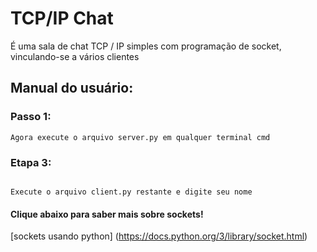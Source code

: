 # TCP/IP Chat

É uma sala de chat TCP / IP simples com programação de socket, vinculando-se a vários clientes

## Manual do usuário:

### Passo 1:

```
Agora execute o arquivo server.py em qualquer terminal cmd

```

### Etapa 3:

```

Execute o arquivo client.py restante e digite seu nome

```

#### Clique abaixo para saber mais sobre sockets!

[sockets usando python] (https://docs.python.org/3/library/socket.html)
